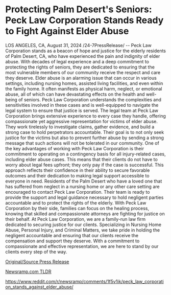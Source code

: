 # Protecting Palm Desert's Seniors: Peck Law Corporation Stands Ready to Fight Against Elder Abuse

LOS ANGELES, CA, August 31, 2024 /24-7PressRelease/ -- Peck Law Corporation stands as a beacon of hope and justice for the elderly residents of Palm Desert, CA, who have experienced the pain and indignity of elder abuse. With decades of legal experience and a deep commitment to protecting the rights of seniors, they are dedicated to ensuring that the most vulnerable members of our community receive the respect and care they deserve.  Elder abuse is an alarming issue that can occur in various settings, including nursing homes, assisted living facilities, and even within the family home. It often manifests as physical harm, neglect, or emotional abuse, all of which can have devastating effects on the health and well-being of seniors. Peck Law Corporation understands the complexities and sensitivities involved in these cases and is well-equipped to navigate the legal system to ensure that justice is served.  The legal team at Peck Law Corporation brings extensive experience to every case they handle, offering compassionate yet aggressive representation for victims of elder abuse. They work tirelessly to investigate claims, gather evidence, and build a strong case to hold perpetrators accountable. Their goal is to not only seek justice for the victims but also to prevent further abuse by sending a strong message that such actions will not be tolerated in our community.  One of the key advantages of working with Peck Law Corporation is their commitment to operating on a contingency basis for all injury-related cases, including elder abuse cases. This means that their clients do not have to worry about legal fees upfront; they only pay if the case is successful. This approach reflects their confidence in their ability to secure favorable outcomes and their dedication to making legal support accessible to everyone in need.  Residents of the Palm Desert who have a loved one that has suffered from neglect in a nursing home or any other care setting are encouraged to contact Peck Law Corporation. Their team is ready to provide the support and legal guidance necessary to hold negligent parties accountable and to protect the rights of the elderly. With Peck Law Corporation by their side, families can focus on the healing process, knowing that skilled and compassionate attorneys are fighting for justice on their behalf.  At Peck Law Corporation, we are a family-run law firm dedicated to securing justice for our clients. Specializing in Nursing Home Abuse, Personal Injury, and Criminal Matters, we take pride in holding the negligent accountable and ensuring that our clients receive the compensation and support they deserve. With a commitment to compassionate and effective representation, we are here to stand by our clients every step of the way. 

[Original/Source Press Release](https://www.24-7pressrelease.com/press-release/513953/protecting-palm-deserts-seniors-peck-law-corporation-stands-ready-to-fight-against-elder-abuse)
                    

[Newsramp.com TLDR](None) 

https://www.reddit.com/r/newsramp/comments/1f5v1ik/peck_law_corporation_stands_against_elder_abuse/